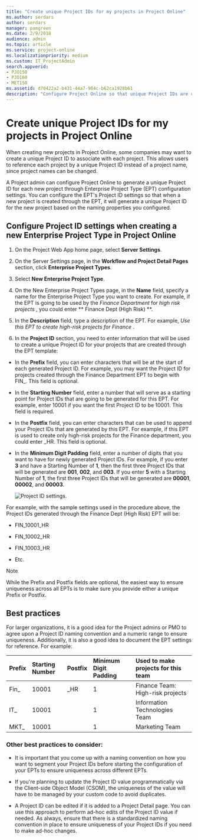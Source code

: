 ```yaml
---
title: "Create unique Project IDs for my projects in Project Online"
ms.author: serdars
author: serdars
manager: pamgreen
ms.date: 2/9/2018
audience: admin
ms.topic: article
ms.service: project-online
ms.localizationpriority: medium
ms.custom: IT_ProjectAdmin
search.appverid:
- PJO150
- PJO160
- MET150
ms.assetid: d70422a2-b431-44a7-984c-b62ca1928b61
description: "Configure Project Online so that unique Project IDs are created for new projects."
---
```


# Create unique Project IDs for my projects in Project Online

  
When creating new projects in Project Online, some companies may want to create a unique Project ID to associate with each project. This allows users to reference each project by a unique Project ID instead of a project name, since project names can be changed.
  
A Project admin can configure Project Online to generate a unique Project ID for each new project through Enterprise Project Type (EPT) configuration settings. You can configure the EPT's Project ID settings so that when a new project is created through the EPT, it will generate a unique Project ID for the new project based on the naming properties you configured.
  
## Configure Project ID settings when creating a new Enterprise Project Type in Project Online

1. On the Project Web App home page, select **Server Settings**.
    
2. On the Server Settings page, in the **Workflow and Project Detail Pages** section, click **Enterprise Project Types**.
    
3. Select **New Enterprise Project Type**.
    
4. On the New Enterprise Project Types page, in the **Name** field, specify a name for the Enterprise Project Type you want to create. For example, if the EPT is going to be used by the  *Finance Department*  for  *high risk projects*  , you could enter ** Finance Dept (High Risk) **.
    
5. In the **Description** field, type a description of the EPT. For example,  *Use this EPT to create high-risk projects for Finance*  . 
    
6. In the **Project ID** section, you need to enter information that will be used to create a unique Project ID for your projects that are created through the EPT template: 
    
  - In the **Prefix** field, you can enter characters that will be at the start of each generated Project ID. For example, you may want the Project ID for projects created through the Finance Department EPT to begin with FIN_. This field is optional. 
    
  - In the **Starting Number** field, enter a number that will serve as a starting point for Project IDs that are going to be generated for this EPT. For example, enter 10001 if you want the first Project ID to be 10001. This field is required. 
    
  - In the **Postfix** field, you can enter characters that can be used to append your Project IDs that are generated by this EPT. For example, if this EPT is used to create only high-risk projects for the Finance department, you could enter _HR. This field is optional. 
    
  - In the **Minimum Digit Padding** field, enter a number of digits that you want to have for newly generated Project IDs. For example, if you enter **3** and have a Starting Number of **1**, then the first three Project IDs that will be generated are **001**, **002**, and **003**. If you enter **5** with a Starting Number of **1**, the first three Project IDs that will be generated are **00001**, **00002**, and **00003**. 
    
    ![Project ID settings.](media/309177f7-ec57-4a67-a40e-a5dc9c0835b3.png)
  
For example, with the sample settings used in the procedure above, the Project IDs generated through the Finance Dept (High Risk) EPT will be:
  
- FIN_10001_HR
    
- FIN_10002_HR
    
- FIN_10003_HR
    
- Etc.
    
> [!NOTE]
> While the Prefix and Postfix fields are optional, the easiest way to ensure uniqueness across all EPTs is to make sure you provide either a unique Prefix or Postfix. 
  
## Best practices

For larger organizations, it is a good idea for the Project admins or PMO to agree upon a Project ID naming convention and a numeric range to ensure uniqueness. Additionally, it is also a good idea to document the EPT settings for reference. For example: 
  
|**Prefix**|**Starting Number**|**Postfix**|**Minimum Digit Padding**|**Used to make projects for this team**|
|:-----|:-----|:-----|:-----|:-----|
|Fin_  <br/> |10001  <br/> |_HR  <br/> |1  <br/> |Finance Team: High-risk projects  <br/> |
|IT_  <br/> |10001  <br/> ||1  <br/> |Information Technologies Team  <br/> |
|MKT_  <br/> |10001  <br/> ||1  <br/> |Marketing Team  <br/> |
   
### Other best practices to consider:

- It is important that you come up with a naming convention on how you want to segment your Project IDs before starting the configuration of your EPTs to ensure uniqueness across different EPTs. 
    
- If you're planning to update the Project ID value programmatically via the Client-side Object Model (CSOM), the uniqueness of the value will have to be managed by your custom code to avoid duplicates. 
    
- A Project ID can be edited if it is added to a Project Detail page. You can use this approach to perform ad-hoc edits of the Project ID value if needed. As always, ensure that there is a standardized naming convention in place to ensure uniqueness of your Project IDs if you need to make ad-hoc changes. 
    

